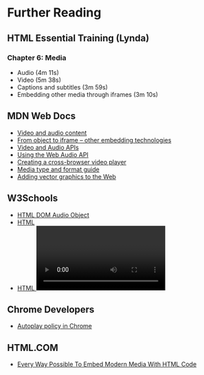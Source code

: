 # Further Reading

## HTML Essential Training (Lynda)

### Chapter 6: Media

- Audio (4m 11s)
- Video (5m 38s)
- Captions and subtitles (3m 59s)
- Embedding other media through iframes (3m 10s)

## MDN Web Docs

- [Video and audio content](https://developer.mozilla.org/en-US/docs/Learn/HTML/Multimedia_and_embedding/Video_and_audio_content)
- [From object to iframe – other embedding technologies](https://developer.mozilla.org/en-US/docs/Learn/HTML/Multimedia_and_embedding/Other_embedding_technologies)
- [Video and Audio APIs](https://developer.mozilla.org/en-US/docs/Learn/JavaScript/Client-side_web_APIs/Video_and_audio_APIs)
- [Using the Web Audio API](https://developer.mozilla.org/en-US/docs/Web/API/Web_Audio_API/Using_Web_Audio_API)
- [Creating a cross-browser video player](https://developer.mozilla.org/en-US/docs/Web/Guide/Audio_and_video_delivery/cross_browser_video_player)
- [Media type and format guide](https://developer.mozilla.org/en-US/docs/Web/Media/Formats)
- [Adding vector graphics to the Web](https://developer.mozilla.org/en-US/docs/Learn/HTML/Multimedia_and_embedding/Adding_vector_graphics_to_the_Web)

## W3Schools

- [HTML DOM Audio Object](https://www.w3schools.com/jsref/dom_obj_audio.asp)
- [HTML <audio> Tag](https://www.w3schools.com/tags/tag_audio.asp)
- [HTML <video> Tag](https://www.w3schools.com/tags/tag_video.asp)

## Chrome Developers

- [Autoplay policy in Chrome](https://developer.chrome.com/blog/autoplay/)

## HTML.COM

- [Every Way Possible To Embed Modern Media With HTML Code](https://html.com/media/)
